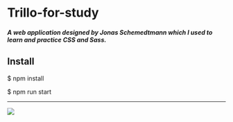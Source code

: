 # Trillo-for-study
<h5>A web application designed by Jonas Schemedtmann which I used to learn and practice CSS and Sass.</h5>

<h2>Install</h2>
<p>$ npm install</p>
<p>$ npm run start</p>

----
<p>
  <img src="https://github.com/Mandy0603/Trillo-for-study/blob/master/img/Trillo.gif">
</p>  
